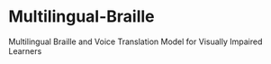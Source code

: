 # Multilingual-Braille
Multilingual Braille and Voice Translation Model for Visually Impaired Learners
